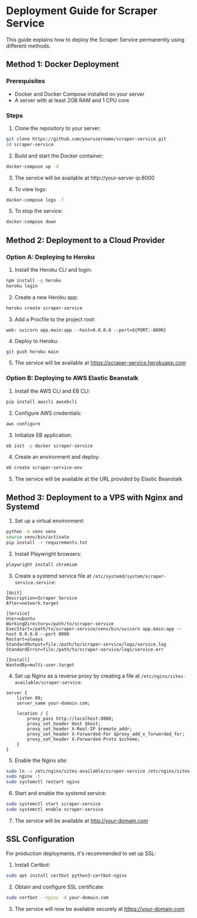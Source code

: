# Deployment Guide for Scraper Service

This guide explains how to deploy the Scraper Service permanently using different methods.

## Method 1: Docker Deployment

### Prerequisites
- Docker and Docker Compose installed on your server
- A server with at least 2GB RAM and 1 CPU core

### Steps

1. Clone the repository to your server:
```bash
git clone https://github.com/yourusername/scraper-service.git
cd scraper-service
```

2. Build and start the Docker container:
```bash
docker-compose up -d
```

3. The service will be available at http://your-server-ip:8000

4. To view logs:
```bash
docker-compose logs -f
```

5. To stop the service:
```bash
docker-compose down
```

## Method 2: Deployment to a Cloud Provider

### Option A: Deploying to Heroku

1. Install the Heroku CLI and login:
```bash
npm install -g heroku
heroku login
```

2. Create a new Heroku app:
```bash
heroku create scraper-service
```

3. Add a Procfile to the project root:
```
web: uvicorn app.main:app --host=0.0.0.0 --port=${PORT:-8000}
```

4. Deploy to Heroku:
```bash
git push heroku main
```

5. The service will be available at https://scraper-service.herokuapp.com

### Option B: Deploying to AWS Elastic Beanstalk

1. Install the AWS CLI and EB CLI:
```bash
pip install awscli awsebcli
```

2. Configure AWS credentials:
```bash
aws configure
```

3. Initialize EB application:
```bash
eb init -p docker scraper-service
```

4. Create an environment and deploy:
```bash
eb create scraper-service-env
```

5. The service will be available at the URL provided by Elastic Beanstalk

## Method 3: Deployment to a VPS with Nginx and Systemd

1. Set up a virtual environment:
```bash
python -m venv venv
source venv/bin/activate
pip install -r requirements.txt
```

2. Install Playwright browsers:
```bash
playwright install chromium
```

3. Create a systemd service file at `/etc/systemd/system/scraper-service.service`:
```
[Unit]
Description=Scraper Service
After=network.target

[Service]
User=ubuntu
WorkingDirectory=/path/to/scraper-service
ExecStart=/path/to/scraper-service/venv/bin/uvicorn app.main:app --host 0.0.0.0 --port 8000
Restart=always
StandardOutput=file:/path/to/scraper-service/logs/service.log
StandardError=file:/path/to/scraper-service/logs/service.err

[Install]
WantedBy=multi-user.target
```

4. Set up Nginx as a reverse proxy by creating a file at `/etc/nginx/sites-available/scraper-service`:
```
server {
    listen 80;
    server_name your-domain.com;

    location / {
        proxy_pass http://localhost:8000;
        proxy_set_header Host $host;
        proxy_set_header X-Real-IP $remote_addr;
        proxy_set_header X-Forwarded-For $proxy_add_x_forwarded_for;
        proxy_set_header X-Forwarded-Proto $scheme;
    }
}
```

5. Enable the Nginx site:
```bash
sudo ln -s /etc/nginx/sites-available/scraper-service /etc/nginx/sites-enabled/
sudo nginx -t
sudo systemctl restart nginx
```

6. Start and enable the systemd service:
```bash
sudo systemctl start scraper-service
sudo systemctl enable scraper-service
```

7. The service will be available at http://your-domain.com

## SSL Configuration

For production deployments, it's recommended to set up SSL:

1. Install Certbot:
```bash
sudo apt install certbot python3-certbot-nginx
```

2. Obtain and configure SSL certificate:
```bash
sudo certbot --nginx -d your-domain.com
```

3. The service will now be available securely at https://your-domain.com
